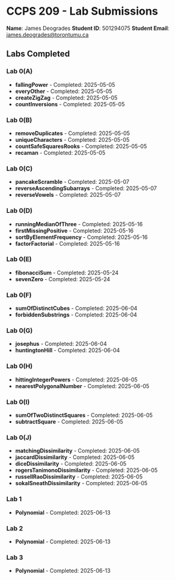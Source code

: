 # CCPS 209 - Lab Submissions

**Name**: James Deogrades
**Student ID**: 501294075
**Student Email**: james.deogrades@torontumu.ca

## Labs Completed

### Lab 0(A)
- **fallingPower** - Completed: 2025-05-05
- **everyOther** - Completed: 2025-05-05
- **createZigZag** - Completed: 2025-05-05
- **countInversions** - Completed: 2025-05-05
### Lab 0(B)
- **removeDuplicates** - Completed: 2025-05-05
- **uniqueCharacters** - Completed: 2025-05-05
- **countSafeSquaresRooks** - Completed: 2025-05-05
- **recaman** - Completed: 2025-05-05
### Lab 0(C)
- **pancakeScramble** - Completed: 2025-05-07
- **reverseAscendingSubarrays** - Completed: 2025-05-07
- **reverseVowels** - Completed: 2025-05-07
### Lab 0(D)
- **runningMedianOfThree** - Completed: 2025-05-16
- **firstMissingPositive** - Completed: 2025-05-16
- **sortByElementFrequency** - Completed: 2025-05-16
- **factorFactorial** - Completed: 2025-05-16
### Lab 0(E)
- **fibonacciSum** - Completed: 2025-05-24
- **sevenZero** - Completed: 2025-05-24
### Lab 0(F)
- **sumOfDistinctCubes** - Completed: 2025-06-04
- **forbiddenSubstrings** - Completed: 2025-06-04
### Lab 0(G)
- **josephus** - Completed: 2025-06-04
- **huntingtonHill** - Completed: 2025-06-04
### Lab 0(H)
- **hittingIntegerPowers** - Completed: 2025-06-05
- **nearestPolygonalNumber** - Completed: 2025-06-05
### Lab 0(I)
- **sumOfTwoDistinctSquares** - Completed: 2025-06-05
- **subtractSquare** - Completed: 2025-06-05
### Lab 0(J)
- **matchingDissimilarity** - Completed: 2025-06-05
- **jaccardDissimilarity** - Completed: 2025-06-05
- **diceDissimilarity** - Completed: 2025-06-05
- **rogersTanimonoDissimilarity** - Completed: 2025-06-05
- **russellRaoDissimilarity** - Completed: 2025-06-05
- **sokalSneathDissimilarity** - Completed: 2025-06-05
### Lab 1
- **Polynomial** - Completed: 2025-06-13
### Lab 2
- **Polynomial** - Completed: 2025-06-13
### Lab 3
- **Polynomial** - Completed: 2025-06-13